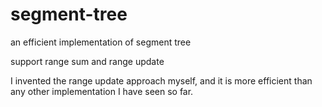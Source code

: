 # segment-tree
an efficient implementation of segment tree

support range sum and range update

I invented the range update approach myself, and it is more efficient than any other implementation I have seen so far.
